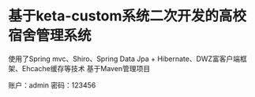 基于keta-custom系统二次开发的高校宿舍管理系统
===========

使用了Spring mvc、Shiro、Spring Data Jpa + Hibernate、DWZ富客户端框架、Ehcache缓存等技术
基于Maven管理项目

账户：admin
密码：123456